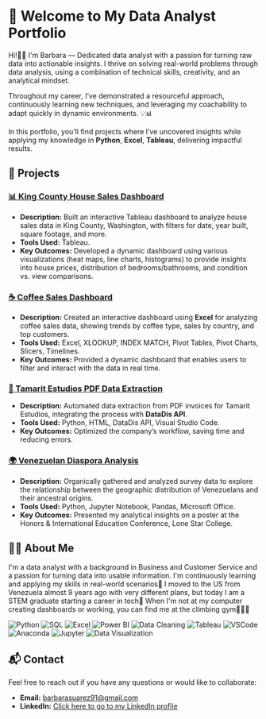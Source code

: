 # 🎯 Welcome to My Data Analyst Portfolio

Hi!👋🏽  I'm Barbara &mdash; Dedicated data analyst with a passion for turning raw data into actionable insights. I thrive on solving real-world problems through data analysis, using a combination of technical skills, creativity, and an analytical mindset. 

Throughout my career, I’ve demonstrated a resourceful approach, continuously learning new techniques, and leveraging my coachability to adapt quickly in dynamic environments. 💡📊

In this portfolio, you’ll find projects where I’ve uncovered insights while applying my knowledge in **Python**, **Excel**, **Tableau**, delivering impactful results.

## 💼 Projects

### [📊 King County House Sales Dashboard](./washington_house_sales_analysis)
- **Description:** Built an interactive Tableau dashboard to analyze house sales data in King County, Washington, with filters for date, year built, square footage, and more.
- **Tools Used:** Tableau.
- **Key Outcomes:** Developed a dynamic dashboard using various visualizations (heat maps, line charts, histograms) to provide insights into house prices, distribution of bedrooms/bathrooms, and condition vs. view comparisons.

### [☕ Coffee Sales Dashboard](./coffee_sales_dashboard)
- **Description:** Created an interactive dashboard using **Excel** for analyzing coffee sales data, showing trends by coffee type, sales by country, and top customers.
- **Tools Used:** Excel, XLOOKUP, INDEX MATCH, Pivot Tables, Pivot Charts, Slicers, Timelines.
- **Key Outcomes:** Provided a dynamic dashboard that enables users to filter and interact with the data in real time.

### [📄 Tamarit Estudios PDF Data Extraction](./tamarit_estudios_data_extraction) 
- **Description:** Automated data extraction from PDF invoices for Tamarit Estudios, integrating the process with **DataDis API**.
- **Tools Used:** Python, HTML, DataDis API, Visual Studio Code.
- **Key Outcomes:** Optimized the company’s workflow, saving time and reducing errors.

### [🌍 Venezuelan Diaspora Analysis](./venezuelan_diaspora)
- **Description:** Organically gathered and analyzed survey data to explore the relationship between the geographic distribution of Venezuelans and their ancestral origins.
- **Tools Used:** Python, Jupyter Notebook, Pandas, Microsoft Office.
- **Key Outcomes:** Presented my analytical insights on a poster at the Honors & International Education Conference, Lone Star College.

## 👩‍💻 About Me
I'm a data analyst with a background in Business and Customer Service and a passion for turning data into usable information. I'm continuously learning and applying my skills in real-world scenarios🚀 I moved to the US from Venezuela almost 9 years ago with very different plans, but today I am a STEM graduate starting a career in tech👀 When I'm not at my computer creating dashboards or working, you can find me at the climbing gym🧗🏽‍♀️

![Python](https://img.shields.io/badge/python-3.8-blue)
![SQL](https://img.shields.io/badge/SQL-Database-blue)
![Excel](https://img.shields.io/badge/Excel-Spreadsheet%20Software-green)
![Power BI](https://img.shields.io/badge/Power%20BI-Data%20Visualization-yellow)
![Data Cleaning](https://img.shields.io/badge/Data%20Cleaning-Pandas-blue)
![Tableau](https://img.shields.io/badge/Tableau-Data%20Visualization-orange)
![VSCode](https://img.shields.io/badge/VSCode-Editor-blue)
![Anaconda](https://img.shields.io/badge/Anaconda-Data%20Science%20Platform-green)
![Jupyter](https://img.shields.io/badge/Jupyter-Notebook-orange)
![Data Visualization](https://img.shields.io/badge/Data%20Visualization-Matplotlib%20%26%20Seaborn-red)

## 📬 Contact
Feel free to reach out if you have any questions or would like to collaborate:
- **Email:** [barbarasuarez91@gmail.com](mailto:barbarasuarez91@gmail.com)
- **LinkedIn:** [Click here to go to my LinkedIn profile](https://www.linkedin.com/in/barbara-suarez-868976ab/)
